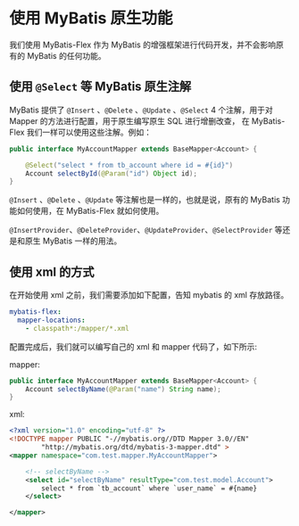 # 使用 MyBatis 原生功能

我们使用 MyBatis-Flex 作为 MyBatis 的增强框架进行代码开发，并不会影响原有的 MyBatis 的任何功能。 

## 使用 `@Select` 等 MyBatis 原生注解

MyBatis 提供了 `@Insert` 、`@Delete` 、`@Update` 、`@Select` 4 个注解，用于对 Mapper 的方法进行配置，用于原生编写原生 SQL 进行增删改查，
在 MyBatis-Flex 我们一样可以使用这些注解。例如：

```java
public interface MyAccountMapper extends BaseMapper<Account> {

    @Select("select * from tb_account where id = #{id}")
    Account selectById(@Param("id") Object id);
}
```

`@Insert` 、`@Delete` 、`@Update` 等注解也是一样的，也就是说，原有的 MyBatis 功能如何使用，在 MyBatis-Flex 就如何使用。

`@InsertProvider`、`@DeleteProvider`、`@UpdateProvider`、`@SelectProvider` 等还是和原生 MyBatis 一样的用法。


## 使用 xml 的方式

在开始使用 xml 之前，我们需要添加如下配置，告知 mybatis 的 xml 存放路径。

```yaml
mybatis-flex:
  mapper-locations:
    - classpath*:/mapper/*.xml
```

配置完成后，我们就可以编写自己的 xml 和 mapper 代码了，如下所示:

mapper:

```java
public interface MyAccountMapper extends BaseMapper<Account> {
    Account selectByName(@Param("name") String name);
}
```

xml:
```xml
<?xml version="1.0" encoding="utf-8" ?>
<!DOCTYPE mapper PUBLIC "-//mybatis.org//DTD Mapper 3.0//EN" 
        "http://mybatis.org/dtd/mybatis-3-mapper.dtd" >
<mapper namespace="com.test.mapper.MyAccountMapper">

    <!-- selectByName -->
    <select id="selectByName" resultType="com.test.model.Account">
        select * from `tb_account` where `user_name` = #{name}
    </select>

</mapper>
```